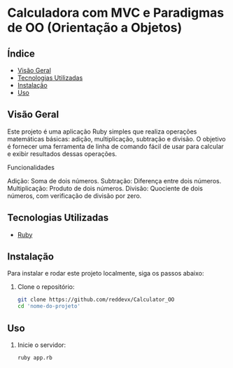 # Calculadora com MVC e Paradigmas de OO (Orientação a Objetos)

## Índice

- [Visão Geral](#visão-geral)
- [Tecnologias Utilizadas](#tecnologias-utilizadas)
- [Instalação](#instalação)
- [Uso](#uso)


## Visão Geral

Este projeto é uma aplicação Ruby simples que realiza operações matemáticas básicas: adição, multiplicação, subtração e divisão. O objetivo é fornecer uma ferramenta de linha de comando fácil de usar para calcular e exibir resultados dessas operações.

Funcionalidades

Adição: Soma de dois números.
Subtração: Diferença entre dois números.
Multiplicação: Produto de dois números.
Divisão: Quociente de dois números, com verificação de divisão por zero.

## Tecnologias Utilizadas

- [Ruby](https://www.ruby-lang.org/en/)

## Instalação

Para instalar e rodar este projeto localmente, siga os passos abaixo:

1. Clone o repositório:
    ```sh
    git clone https://github.com/reddevx/Calculator_OO
    cd 'nome-do-projeto'
    ```

## Uso

1. Inicie o servidor:
    ```sh
    ruby app.rb
    ```
